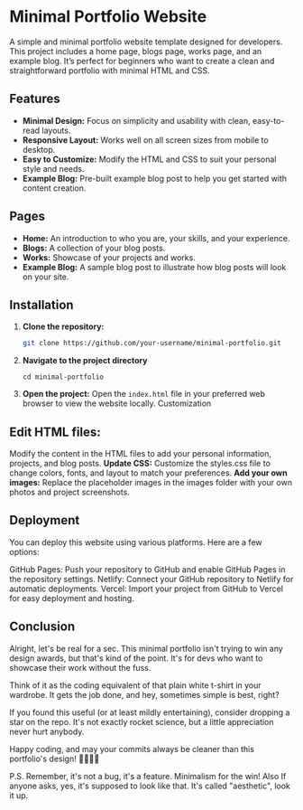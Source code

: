 # Minimal Portfolio Website

A simple and minimal portfolio website template designed for developers. This project includes a home page, blogs page, works page, and an example blog. It’s perfect for beginners who want to create a clean and straightforward portfolio with minimal HTML and CSS.


## Features

- **Minimal Design:** Focus on simplicity and usability with clean, easy-to-read layouts.
- **Responsive Layout:** Works well on all screen sizes from mobile to desktop.
- **Easy to Customize:** Modify the HTML and CSS to suit your personal style and needs.
- **Example Blog:** Pre-built example blog post to help you get started with content creation.

## Pages

- **Home:** An introduction to who you are, your skills, and your experience.
- **Blogs:** A collection of your blog posts.
- **Works:** Showcase of your projects and works.
- **Example Blog:** A sample blog post to illustrate how blog posts will look on your site.

## Installation

1. **Clone the repository:**

   ```bash
   git clone https://github.com/your-username/minimal-portfolio.git 
   ```
2. **Navigate to the project directory**
    ```
    cd minimal-portfolio
    ```
3. **Open the project:** Open the `index.html` file in your preferred web browser to view the website locally.
Customization

## Edit HTML files:
Modify the content in the HTML files to add your personal information, projects, and blog posts.
**Update CSS:** Customize the styles.css file to change colors, fonts, and layout to match your preferences.
**Add your own images:** Replace the placeholder images in the images folder with your own photos and project screenshots.

## Deployment
You can deploy this website using various platforms. Here are a few options:

GitHub Pages: Push your repository to GitHub and enable GitHub Pages in the repository settings.
Netlify: Connect your GitHub repository to Netlify for automatic deployments.
Vercel: Import your project from GitHub to Vercel for easy deployment and hosting.

## Conclusion

Alright, let's be real for a sec. This minimal portfolio isn't trying to win any design awards, but that's kind of the point. It's for devs who want to showcase their work without the fuss.

Think of it as the coding equivalent of that plain white t-shirt in your wardrobe. It gets the job done, and hey, sometimes simple is best, right?

If you found this useful (or at least mildly entertaining), consider dropping a star on the repo. It's not exactly rocket science, but a little appreciation never hurt anybody.

Happy coding, and may your commits always be cleaner than this portfolio's design! 👩‍💻👨‍💻

P.S. Remember, it's not a bug, it's a feature. Minimalism for the win! Also If anyone asks, yes, it's supposed to look like that. It's called "aesthetic", look it up.


    
